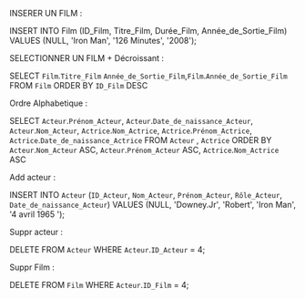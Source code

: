 INSERER UN FILM : 

INSERT INTO Film (ID_Film, Titre_Film, Durée_Film, Année_de_Sortie_Film) VALUES (NULL, 'Iron Man', '126 Minutes', '2008');

SELECTIONNER UN FILM + Décroissant :

SELECT `Film`.`Titre_Film` `Année_de_Sortie_Film`,`Film`.`Année_de_Sortie_Film` FROM `Film` ORDER BY `ID_Film` DESC 

Ordre Alphabetique : 

SELECT `Acteur`.`Prénom_Acteur`, `Acteur`.`Date_de_naissance_Acteur`, `Acteur`.`Nom_Acteur`, `Actrice`.`Nom_Actrice`, `Actrice`.`Prénom_Actrice`, `Actrice`.`Date_de_naissance_Actrice` FROM `Acteur` , `Actrice` ORDER BY `Acteur`.`Nom_Acteur` ASC, `Acteur`.`Prénom_Acteur` ASC, `Actrice`.`Nom_Actrice` ASC 

Add acteur : 

INSERT INTO `Acteur` (`ID_Acteur`, `Nom_Acteur`, `Prénom_Acteur`, `Rôle_Acteur`, `Date_de_naissance_Acteur`) VALUES (NULL, 'Downey.Jr', 'Robert', 'Iron Man', '4 avril 1965 ');

Suppr acteur : 

DELETE FROM `Acteur` WHERE `Acteur`.`ID_Acteur` = 4;

Suppr Film : 

DELETE FROM `Film` WHERE `Acteur`.`ID_Film` = 4;
